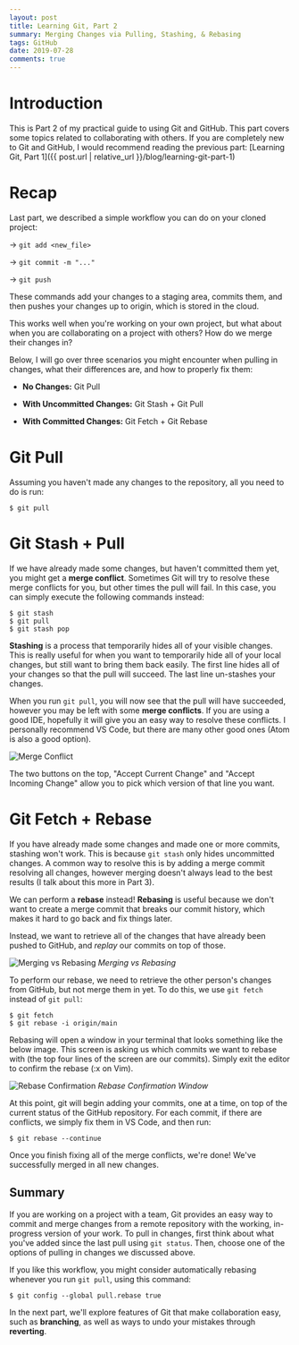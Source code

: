 ```yaml
---
layout: post
title: Learning Git, Part 2
summary: Merging Changes via Pulling, Stashing, & Rebasing
tags: GitHub
date: 2019-07-28
comments: true
---
```


# Introduction

This is Part 2 of my practical guide to using Git and GitHub. This part covers some topics related to collaborating with others. If you are completely new to Git and GitHub, I would recommend reading the previous part: [Learning Git, Part 1]({{ post.url | relative_url }}/blog/learning-git-part-1)

# Recap

Last part, we described a simple workflow you can do on your cloned project:

→ `git add <new_file>`

→ `git commit -m "..."`

→ `git push`

These commands add your changes to a staging area, commits them, and then pushes your changes up to origin, which is stored in the cloud.

This works well when you're working on your own project, but what about when you are collaborating on a project with others? How do we merge their changes in?

Below, I will go over three scenarios you might encounter when pulling in changes, what their differences are, and how to properly fix them:

- **No Changes:** Git Pull

- **With Uncommitted Changes:** Git Stash + Git Pull

- **With Committed Changes:** Git Fetch + Git Rebase

# Git Pull

Assuming you haven't made any changes to the repository, all you need to do is run:

```git
$ git pull
```

# Git Stash + Pull

If we have already made some changes, but haven't committed them yet, you might get a **merge conflict**. Sometimes Git will try to resolve these merge conflicts for you, but other times the pull will fail. In this case, you can simply execute the following commands instead:

```git
$ git stash
$ git pull
$ git stash pop
```

**Stashing** is a process that temporarily hides all of your visible changes. This is really useful for when you want to temporarily hide all of your local changes, but still want to bring them back easily. The first line hides all of your changes so that the pull will succeed. The last line un-stashes your changes.

When you run `git pull`, you will now see that the pull will have succeeded, however you may be left with some **merge conflicts**. If you are using a good IDE, hopefully it will give you an easy way to resolve these conflicts. I personally recommend VS Code, but there are many other good ones (Atom is also a good option).

![Merge Conflict](/blog/images/github-tutorial/merge-conflict.png)

The two buttons on the top, "Accept Current Change" and "Accept Incoming Change" allow you to pick which version of that line you want.

# Git Fetch + Rebase

If you have already made some changes and made one or more commits, stashing won't work. This is because `git stash` only hides uncommitted changes. A common way to resolve this is by adding a merge commit resolving all changes, however merging doesn't always lead to the best results (I talk about this more in Part 3).

We can perform a **rebase** instead! **Rebasing** is useful because we don't want to create a merge commit that breaks our commit history, which makes it hard to go back and fix things later.

Instead, we want to retrieve all of the changes that have already been pushed to GitHub, and _replay_ our commits on top of those.

![Merging vs Rebasing](/blog/images/github-tutorial/merge-vs-rebase.svg)
_Merging vs Rebasing_

To perform our rebase, we need to retrieve the other person's changes from GitHub, but not merge them in yet. To do this, we use `git fetch` instead of `git pull`:

```git
$ git fetch
$ git rebase -i origin/main
```

Rebasing will open a window in your terminal that looks something like the below image. This screen is asking us which commits we want to rebase with (the top four lines of the screen are our commits). Simply exit the editor to confirm the rebase (:x on Vim).

![Rebase Confirmation](/blog/images/github-tutorial/rebase-vim.png)
_Rebase Confirmation Window_

At this point, git will begin adding your commits, one at a time, on top of the current status of the GitHub repository. For each commit, if there are conflicts, we simply fix them in VS Code, and then run:

```git
$ git rebase --continue
```

Once you finish fixing all of the merge conflicts, we're done! We've successfully merged in all new changes.

## Summary

If you are working on a project with a team, Git provides an easy way to commit and merge changes from a remote repository with the working, in-progress version of your work. To pull in changes, first think about what you've added since the last pull using `git status`. Then, choose one of the options of pulling in changes we discussed above.

If you like this workflow, you might consider automatically rebasing whenever you run `git pull`, using this command:

```git
$ git config --global pull.rebase true
```

In the next part, we'll explore features of Git that make collaboration easy, such as **branching**, as well as ways to undo your mistakes through **reverting**.
